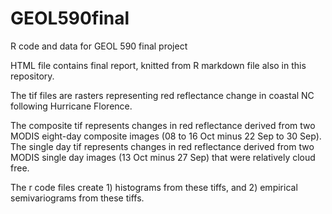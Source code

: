 # GEOL590final
R code and data for GEOL 590 final project

HTML file contains final report, knitted from R markdown file also in this repository. 

The tif files are rasters representing red reflectance change in coastal NC following Hurricane Florence.

The composite tif represents changes in red reflectance derived from two MODIS eight-day composite images (08 to 16 Oct minus 22 Sep to 30 Sep).
The single day tif represents changes in red reflectance derived from two MODIS single day images (13 Oct minus 27 Sep) that were relatively cloud free. 

The r code files create 1) histograms from these tiffs, and 2) empirical semivariograms from these tiffs. 
